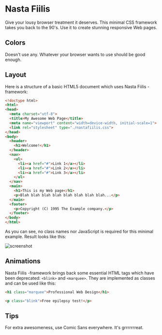 Nasta Fiilis
============

Give your lousy browser treatment it deserves. This minimal CSS framework takes
you back to the 90's. Use it to create stunning responsive Web pages.

Colors
------

Doesn't use any. Whatever your browser wants to use should be good enough.

Layout
------

Here is a structure of a basic HTML5 document which uses Nasta Fiilis
-framework:

```html
<!doctype html>
<html>
<head>
  <meta charset="utf-8">
  <title>My Awesome Web Page</title>
  <meta name="viewport" content="width=device-width, initial-scale=1">
  <link rel="stylesheet" type="./nastafiilis.css">
</head>
<body>
  <header>
    <h1>Welcome!</h1>
  </header>
  <nav>
    <ul>
      <li><a href="#">Link 1</a></li>
      <li><a href="#">Link 2</a></li>
      <li><a href="#">Link 3</a></li>
    </ul>
  </nav>
  <main>
    <h1>This is my Web page</h1>
    <p>Blah blah blah blah blah blah blah blah...</p>
  </main>
  <footer>
    <p>Copyright (C) 1995 The Example company.</p>
  </footer>
</body>
</html>
```

As you can see, no class names nor JavaScript is required for this minimal
example. Result looks like this:

![screenshot](https://cloud.githubusercontent.com/assets/8155018/3911847/812d6e82-2325-11e4-82fb-19be23ebb355.png)

Animations
----------

Nasta Fiilis -framework brings back some essential HTML tags which have been
deprecated: `<blink>` and `<marquee>`. They are implemented as classes and can
be used like this:

```html
<h1 class="marquee">Professional Web Design</h1>

<p class="blink">Free epilepsy test!</p>
```

Tips
----

For extra awesomeness, use Comic Sans everywhere. It's grrrrrrreat.
